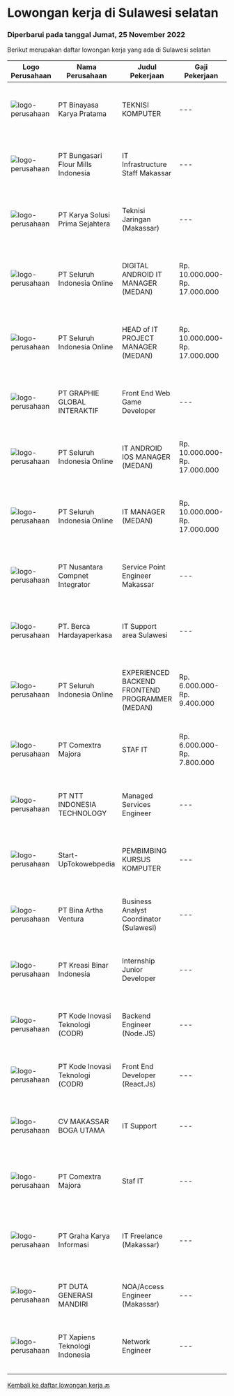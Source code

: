 
  # Lowongan kerja di Sulawesi selatan

  ### Diperbarui pada tanggal Jumat, 25 November 2022

  Berikut merupakan daftar lowongan kerja yang ada di Sulawesi selatan

  |Logo Perusahaan | Nama Perusahaan | Judul Pekerjaan | Gaji Pekerjaan | Lokasi | Deskripsi | Tanggal diunggah | Pranala |
  | -------------- | --------------- | --------------- | --------- | --------- | -------------- | ------- | ----------- |
  |![logo-perusahaan](https://image-service-cdn.seek.com.au/7683c13df98531e06c6746a4aaa4a41636e7bb3a/ee4dce1061f3f616224767ad58cb2fc751b8d2dc)|PT Binayasa Karya Pratama|TEKNISI KOMPUTER|---|Jayapura|Tanggung Jawab Pekerjaan: Melakukan pemantauan terhadap perangkat serta maintenance yang bersifat preventif seperti update patch Operating System dan...|Rabu, 23 November 2022|https://www.jobstreet.co.id/id/job/teknisi-komputer-4117581?token=0~40645709-405f-49ba-979f-12a895099899&sectionRank=1&jobId=jobstreet-id-job-4117581|
|![logo-perusahaan](https://image-service-cdn.seek.com.au/98f657c19a0ee4f30417670e63ca605a324fa1b5/ee4dce1061f3f616224767ad58cb2fc751b8d2dc)|PT Bungasari Flour Mills Indonesia|IT Infrastructure Staff Makassar|---|Makassar|Tanggung Jawab : Bertanggung jawab terhadap rancang bangun server dan VM Bertanggung jawab terhadap rancang bangun network Maintenance Server dan VM...|Rabu, 23 November 2022|https://www.jobstreet.co.id/id/job/it-infrastructure-staff-makassar-4117884?token=0~40645709-405f-49ba-979f-12a895099899&sectionRank=2&jobId=jobstreet-id-job-4117884|
|![logo-perusahaan](https://image-service-cdn.seek.com.au/bb0f2c313297f2db3d497466b95d7da85644edc0/ee4dce1061f3f616224767ad58cb2fc751b8d2dc)|PT Karya Solusi Prima Sejahtera|Teknisi Jaringan (Makassar)|---|Makassar|KUALIFIKASI Pendidikan minimal SMK Teknik Komputer &amp; Jaringan/D3 jurusan Telekomunikasi Memiliki pengalaman sebagai teknisi minimal 1 tahun ...|Rabu, 23 November 2022|https://www.jobstreet.co.id/id/job/teknisi-jaringan-makassar-4118003?token=0~40645709-405f-49ba-979f-12a895099899&sectionRank=3&jobId=jobstreet-id-job-4118003|
|![logo-perusahaan](https://image-service-cdn.seek.com.au/c768f0670f8f8212da7de609b6af9d0b2e5134cc/ee4dce1061f3f616224767ad58cb2fc751b8d2dc)|PT Seluruh Indonesia Online|DIGITAL ANDROID IT MANAGER (MEDAN)|Rp. 10.000.000-Rp. 17.000.000|Aceh|Memiliki pengalaman leadership sebagai Manager sebelumnya.Extensive Management ANDROID developer neededBack End Engineer1. Memiliki pengalaman dalam...|Selasa, 22 November 2022|https://www.jobstreet.co.id/id/job/digital-android-it-manager-medan-4115396?token=0~40645709-405f-49ba-979f-12a895099899&sectionRank=4&jobId=jobstreet-id-job-4115396|
|![logo-perusahaan](https://image-service-cdn.seek.com.au/c768f0670f8f8212da7de609b6af9d0b2e5134cc/ee4dce1061f3f616224767ad58cb2fc751b8d2dc)|PT Seluruh Indonesia Online|HEAD of IT PROJECT MANAGER  (MEDAN)|Rp. 10.000.000-Rp. 17.000.000|Aceh|Memiliki pengalaman leadership sebagai Manager sebelumnya.Back End Engineer1. Memiliki pengalaman dalam membangun RESTful APIs2. Menguasai bahasa...|Senin, 21 November 2022|https://www.jobstreet.co.id/id/job/head-of-it-project-manager-medan-4103880?token=0~40645709-405f-49ba-979f-12a895099899&sectionRank=5&jobId=jobstreet-id-job-4103880|
|![logo-perusahaan](https://image-service-cdn.seek.com.au/4cf2a680e40684f2c1e45f1d04725525a26ebc67/ee4dce1061f3f616224767ad58cb2fc751b8d2dc)|PT GRAPHIE GLOBAL INTERAKTIF|Front End Web Game Developer|---|Jakarta Raya|Deskripsi Pekerjaan : Usia maksimal 40 tahun Pendidikan terakhir minimal D3 Menyenangi dunia aplikasi komputer dan pembuatan game Mempunyai kemampuan...|Senin, 21 November 2022|https://www.jobstreet.co.id/id/job/front-end-web-game-developer-4113870?token=0~40645709-405f-49ba-979f-12a895099899&sectionRank=6&jobId=jobstreet-id-job-4113870|
|![logo-perusahaan](https://image-service-cdn.seek.com.au/c768f0670f8f8212da7de609b6af9d0b2e5134cc/ee4dce1061f3f616224767ad58cb2fc751b8d2dc)|PT Seluruh Indonesia Online|IT ANDROID IOS MANAGER (MEDAN)|Rp. 10.000.000-Rp. 17.000.000|Aceh|Memiliki pengalaman leadership sebagai Manager sebelumnya.PENGALAMAN di Android and IOS Manager.Back End Engineer1. Memiliki pengalaman dalam...|Minggu, 20 November 2022|https://www.jobstreet.co.id/id/job/it-android-ios-manager-medan-4103123?token=0~40645709-405f-49ba-979f-12a895099899&sectionRank=7&jobId=jobstreet-id-job-4103123|
|![logo-perusahaan](https://image-service-cdn.seek.com.au/c768f0670f8f8212da7de609b6af9d0b2e5134cc/ee4dce1061f3f616224767ad58cb2fc751b8d2dc)|PT Seluruh Indonesia Online|IT MANAGER (MEDAN)|Rp. 10.000.000-Rp. 17.000.000|Aceh|Memiliki pengalaman leadership sebagai Manager sebelumnya.Back End Engineer1. Memiliki pengalaman dalam membangun RESTful APIs2. Menguasai bahasa...|Jumat, 18 November 2022|https://www.jobstreet.co.id/id/job/it-manager-medan-4111400?token=0~40645709-405f-49ba-979f-12a895099899&sectionRank=8&jobId=jobstreet-id-job-4111400|
|![logo-perusahaan](https://image-service-cdn.seek.com.au/faf1379cb2f8ff5c87162dc20c60c0d2f63dba1c/ee4dce1061f3f616224767ad58cb2fc751b8d2dc)|PT Nusantara Compnet Integrator|Service Point Engineer Makassar|---|Makassar|Kualifikasi: Pendidikan minimal S1 Teknik Komputer, Ilmu Komputer, Teknik Informatika atau Ilmu Komputer lainnya Memiliki pengalaman bekerja minimal 2...|Jumat, 18 November 2022|https://www.jobstreet.co.id/id/job/service-point-engineer-makassar-4091995?token=0~40645709-405f-49ba-979f-12a895099899&sectionRank=9&jobId=jobstreet-id-job-4091995|
|![logo-perusahaan](https://image-service-cdn.seek.com.au/6a76252207cfed561e664c874d4631f4aefd8409/ee4dce1061f3f616224767ad58cb2fc751b8d2dc)|PT. Berca Hardayaperkasa|IT Support area Sulawesi|---|Makassar|Tugas &amp; Tanggung Jawab: Install PC dan laptop dari sisi hardware dan software didalamnya. Troubleshooting terhadap perangkat jika ada kerusakan...|Kamis, 17 November 2022|https://www.jobstreet.co.id/id/job/it-support-area-sulawesi-4109935?token=0~40645709-405f-49ba-979f-12a895099899&sectionRank=10&jobId=jobstreet-id-job-4109935|
|![logo-perusahaan](https://image-service-cdn.seek.com.au/c768f0670f8f8212da7de609b6af9d0b2e5134cc/ee4dce1061f3f616224767ad58cb2fc751b8d2dc)|PT Seluruh Indonesia Online|EXPERIENCED BACKEND FRONTEND PROGRAMMER (MEDAN)|Rp. 6.000.000-Rp. 9.400.000|Aceh|Memiliki pengalaman leadership sebagai Manager sebelumnya.Back End Engineer1. Memiliki pengalaman dalam membangun RESTful APIs2. Menguasai bahasa...|Rabu, 16 November 2022|https://www.jobstreet.co.id/id/job/experienced-backend-frontend-programmer-medan-4107985?token=0~40645709-405f-49ba-979f-12a895099899&sectionRank=11&jobId=jobstreet-id-job-4107985|
|![logo-perusahaan](https://image-service-cdn.seek.com.au/2f8524ab85ea6cfa4105c8003a95204ff2d3863a/ee4dce1061f3f616224767ad58cb2fc751b8d2dc)|PT Comextra Majora|STAF IT|Rp. 6.000.000-Rp. 7.800.000|Makassar|Tugas dan tanggung jawab : Membuat dan mendesain program Melakukan perubahan program sesuai perkembangan dan kebutuhan Perusahaan Melakukan pemasangan...|Selasa, 08 November 2022|https://www.jobstreet.co.id/id/job/staf-it-4098233?token=0~40645709-405f-49ba-979f-12a895099899&sectionRank=12&jobId=jobstreet-id-job-4098233|
|![logo-perusahaan](https://image-service-cdn.seek.com.au/f525f049cf8ce97a388001196b7113e11512c773/ee4dce1061f3f616224767ad58cb2fc751b8d2dc)|PT NTT INDONESIA TECHNOLOGY|Managed Services Engineer|---|Makassar|Job Requirement(s):- Willing to be placed in Pomala, Makassar dan Sorowako- Minimum of Vocational High School (SMK IT)- Minimum 3 years of experience...|Jumat, 11 November 2022|https://www.jobstreet.co.id/id/job/managed-services-engineer-4103383?token=0~40645709-405f-49ba-979f-12a895099899&sectionRank=13&jobId=jobstreet-id-job-4103383|
|![logo-perusahaan](https://image-service-cdn.seek.com.au/738e08a5803961f7ed15ea37e2dc2cd6f9e59e50/ee4dce1061f3f616224767ad58cb2fc751b8d2dc)|Start-UpTokowebpedia|PEMBIMBING KURSUS KOMPUTER|---|Sulawesi Selatan|Kualifikasi:- Maksimal Usia 40 Tahun- Min. D3, S1 Komputer- Menguasai Sistem Operasi Komputer- Mampu Mengoperasikan Ms. Office- Siap Mengajar dengan...|Jumat, 18 November 2022|https://www.jobstreet.co.id/id/job/pembimbing-kursus-komputer-4112389?token=0~40645709-405f-49ba-979f-12a895099899&sectionRank=14&jobId=jobstreet-id-job-4112389|
|![logo-perusahaan](https://image-service-cdn.seek.com.au/f0261d19c15b4a7ad0edc9de580c4eba704e92a0/ee4dce1061f3f616224767ad58cb2fc751b8d2dc)|PT Bina Artha Ventura|Business Analyst Coordinator (Sulawesi)|---|Makassar|Menjaga atau memperbaiki kualitas cabang (PAR) yang berada dibawah koordinasinya. Mengelola jumlah aplikasi yang bisa di evaluasi. Membantu dalam...|Rabu, 09 November 2022|https://www.jobstreet.co.id/id/job/business-analyst-coordinator-sulawesi-4099282?token=0~40645709-405f-49ba-979f-12a895099899&sectionRank=15&jobId=jobstreet-id-job-4099282|
|![logo-perusahaan](https://image-service-cdn.seek.com.au/6c47838194d81699c68d6f90de3828ec60e8d96a/ee4dce1061f3f616224767ad58cb2fc751b8d2dc)|PT Kreasi Binar Indonesia|Internship Junior Developer|---|Makassar|Peserta akan mengikuti program internship selama enam bulan dengan kurikulum di bidang: IU/UX Designer Website Engineer Mobile Engineer Backend...|Senin, 14 November 2022|https://www.jobstreet.co.id/id/job/internship-junior-developer-4107800?token=0~40645709-405f-49ba-979f-12a895099899&sectionRank=16&jobId=jobstreet-id-job-4107800|
|![logo-perusahaan](https://image-service-cdn.seek.com.au/f9a43488fb6cd9c390e0bc30837cba2409c40d5b/ee4dce1061f3f616224767ad58cb2fc751b8d2dc)|PT Kode Inovasi Teknologi (CODR)|Backend Engineer (Node.JS)|---|Yogyakarta|Requirements: Candidate must possess at least Bachelor's Degree in Engineering (Computer/Telecommunication), Computer Science/Information Technology...|Selasa, 08 November 2022|https://www.jobstreet.co.id/id/job/backend-engineer-node.js-4097631?token=0~40645709-405f-49ba-979f-12a895099899&sectionRank=17&jobId=jobstreet-id-job-4097631|
|![logo-perusahaan](https://image-service-cdn.seek.com.au/f9a43488fb6cd9c390e0bc30837cba2409c40d5b/ee4dce1061f3f616224767ad58cb2fc751b8d2dc)|PT Kode Inovasi Teknologi (CODR)|Front End Developer (React.Js)|---|Jakarta Raya|We are currently looking for a Yogyakarta/Jakarta-based candidate to fill in as a Front End Developer in our company, with these following...|Senin, 07 November 2022|https://www.jobstreet.co.id/id/job/front-end-developer-react.js-4095757?token=0~40645709-405f-49ba-979f-12a895099899&sectionRank=18&jobId=jobstreet-id-job-4095757|
|![logo-perusahaan](https://i.ibb.co/sqvTCh9/112815900-stock-vector-no-image-available-icon-flat-vector.webp)|CV MAKASSAR BOGA UTAMA|IT Support|---|Makassar|Kualifikasi Pekerjaan:  Usia maksimal 30 tahun  Pendidikan minimal S1 Sistem Informasi/Teknik Informatika  Menguasai Troubleshooting Hardware &amp;...|Jumat, 04 November 2022|https://www.jobstreet.co.id/id/job/it-support-4094156?token=0~40645709-405f-49ba-979f-12a895099899&sectionRank=19&jobId=jobstreet-id-job-4094156|
|![logo-perusahaan](https://image-service-cdn.seek.com.au/2f8524ab85ea6cfa4105c8003a95204ff2d3863a/ee4dce1061f3f616224767ad58cb2fc751b8d2dc)|PT Comextra Majora|Staf IT|---|Makassar|- Sarjana (S1) Sistem Informasi/ Teknik Informatika- Usia maksimal 38 tahun- Memiliki pengalaman kerja di bidang IT minimal 5 tahun khusunya menangani...|Kamis, 24 November 2022|https://www.jobstreet.co.id/id/job/staf-it-1033803554?token=0~40645709-405f-49ba-979f-12a895099899&sectionRank=20&jobId=jobstreet-id-job-1033803554|
|![logo-perusahaan](https://image-service-cdn.seek.com.au/c318dd0b699c6160d2411e7473745c289633be44/ee4dce1061f3f616224767ad58cb2fc751b8d2dc)|PT Graha Karya Informasi|IT Freelance (Makassar)|---|Makassar|- Pendidikan Min SMK- Pengalaman sebagai IT / Network Engineer- Terbiasa Troubleshooting- Paham Instalasi OS- Memahami perangkat cisco- Terbiasa untuk...|Rabu, 23 November 2022|https://www.jobstreet.co.id/id/job/it-freelance-makassar-1033871375?token=0~40645709-405f-49ba-979f-12a895099899&sectionRank=21&jobId=jobstreet-id-job-1033871375|
|![logo-perusahaan](https://image-service-cdn.seek.com.au/f6d4c20e039a9103d16d613786829da485a07a5f/ee4dce1061f3f616224767ad58cb2fc751b8d2dc)|PT DUTA GENERASI MANDIRI|NOA/Access Engineer (Makassar)|---|Makassar|- Pria/Wanita- Usia maksimal 30 tahun- Minimal SMK TKJ/S1 Teknik Informatika atau Teknik Elektro- SMK min. nilai 85 atau S1 IPK min. 3.00- Memiliki...|Kamis, 24 November 2022|https://www.jobstreet.co.id/id/job/noa-access-engineer-makassar-1033884935?token=0~40645709-405f-49ba-979f-12a895099899&sectionRank=22&jobId=jobstreet-id-job-1033884935|
|![logo-perusahaan](https://image-service-cdn.seek.com.au/e34d3e0dc91405dbb4774a5b8d182715f739f7bd/ee4dce1061f3f616224767ad58cb2fc751b8d2dc)|PT Xapiens Teknologi Indonesia|Network Engineer|---|Makassar|Job description &amp; requirementsJob Description: 1. Network Configuration2. Network Device Preventive Maintenance3. Network Connection Monitoring...|Kamis, 24 November 2022|https://www.jobstreet.co.id/id/job/network-engineer-1033659728?token=0~40645709-405f-49ba-979f-12a895099899&sectionRank=23&jobId=jobstreet-id-job-1033659728|


  [Kembali ke daftar lowongan kerja 🔙](../README.md#daftar-lowongan-kerja)
  